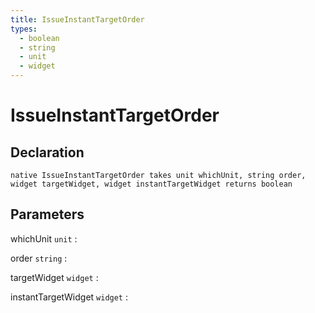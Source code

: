 ```yaml
---
title: IssueInstantTargetOrder
types:
  - boolean
  - string
  - unit
  - widget
---
```


# IssueInstantTargetOrder

## Declaration

```jass
native IssueInstantTargetOrder takes unit whichUnit, string order, widget targetWidget, widget instantTargetWidget returns boolean
```

## Parameters
whichUnit `unit`
: 

order `string`
: 

targetWidget `widget`
: 

instantTargetWidget `widget`
: 

